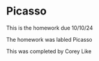 # Picasso

This is the homework due 10/10/24

The homework was labled Picasso

This was completed by Corey Like
